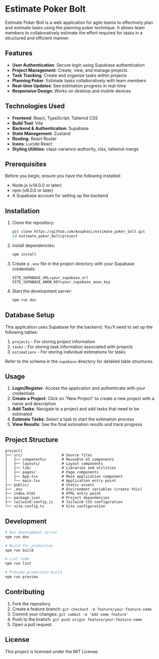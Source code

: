 # Estimate Poker Bolt

Estimate Poker Bolt is a web application for agile teams to effectively plan and estimate tasks using the planning poker technique. It allows team members to collaboratively estimate the effort required for tasks in a structured and efficient manner.

## Features

- **User Authentication**: Secure login using Supabase authentication
- **Project Management**: Create, view, and manage projects
- **Task Tracking**: Create and organize tasks within projects
- **Planning Poker**: Estimate tasks collaboratively with team members
- **Real-time Updates**: See estimation progress in real-time
- **Responsive Design**: Works on desktop and mobile devices

## Technologies Used

- **Frontend**: React, TypeScript, Tailwind CSS
- **Build Tool**: Vite
- **Backend & Authentication**: Supabase
- **State Management**: Zustand
- **Routing**: React Router
- **Icons**: Lucide React
- **Styling Utilities**: class-variance-authority, clsx, tailwind-merge

## Prerequisites

Before you begin, ensure you have the following installed:
- Node.js (v14.0.0 or later)
- npm (v6.0.0 or later)
- A Supabase account for setting up the backend

## Installation

1. Clone the repository:
   ```bash
   git clone https://github.com/kouphasi/estimate_poker_bolt.git
   cd estimate_poker_bolt/project
   ```

2. Install dependencies:
   ```bash
   npm install
   ```

3. Create a `.env` file in the project directory with your Supabase credentials:
   ```
   VITE_SUPABASE_URL=your_supabase_url
   VITE_SUPABASE_ANON_KEY=your_supabase_anon_key
   ```

4. Start the development server:
   ```bash
   npm run dev
   ```

## Database Setup

This application uses Supabase for the backend. You'll need to set up the following tables:

1. `projects` - For storing project information
2. `tasks` - For storing task information associated with projects
3. `estimations` - For storing individual estimations for tasks

Refer to the schema in the `supabase` directory for detailed table structures.

## Usage

1. **Login/Register**: Access the application and authenticate with your credentials
2. **Create a Project**: Click on "New Project" to create a new project with a name and description
3. **Add Tasks**: Navigate to a project and add tasks that need to be estimated
4. **Estimate Tasks**: Select a task to start the estimation process
5. **View Results**: See the final estimation results and track progress

## Project Structure

```
project/
├── src/                  # Source files
│   ├── components/       # Reusable UI components
│   ├── layouts/          # Layout components
│   ├── lib/              # Libraries and utilities
│   ├── pages/            # Page components
│   ├── App.tsx           # Main application component
│   └── main.tsx          # Application entry point
├── public/               # Static assets
├── .env                  # Environment variables (create this)
├── index.html            # HTML entry point
├── package.json          # Project dependencies
├── tailwind.config.js    # Tailwind CSS configuration
└── vite.config.ts        # Vite configuration
```

## Development

```bash
# Run development server
npm run dev

# Build for production
npm run build

# Lint code
npm run lint

# Preview production build
npm run preview
```

## Contributing

1. Fork the repository
2. Create a feature branch: `git checkout -b feature/your-feature-name`
3. Commit your changes: `git commit -m 'Add some feature'`
4. Push to the branch: `git push origin feature/your-feature-name`
5. Open a pull request

## License

This project is licensed under the MIT License.